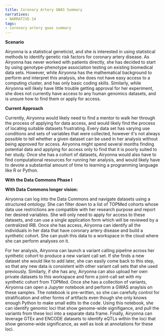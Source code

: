 ```yaml
---
title: Coronary Artery GWAS Summary
narratives:
- NARRATIVE-14
tags:
- coronary artery gwas summary
---
```



**Scenario**

Airyonna is a statistical geneticist, and she is interested in using statistical methods to identify genetic risk factors for coronary artery disease. As Airyonna has never worked with patients directly, she has decided to start by using genotype-phenotype association testing on existing biomedical data sets. However, while Airyonna has the mathematical background to perform and interpret this analysis, she does not have easy access to a computing cluster, and has only basic coding skills. Similarly, while Airyonna will likely have little trouble getting approval for her experiment, she does not currently have access to any human genomics datasets, and is unsure how to find them or apply for access.


**Current Approach**

Currently, Airyonna would likely need to find a mentor to walk her through the process of applying for data access, and would likely find the process of locating suitable datasets frustrating. Every data set has varying use conditions and sets of variables that were collected, however it's not always possible to tell whether a given dataset can be used in her analysis without being approved for access. Airyonna might spend several months finding potential data and applying for access only to find that it is poorly suited to her study. Once she has a cohort of datasets, Airyonna would also have to find computational resources for running her analysis, and would likely have to devote a substantial amount of time to learning a programming language like R or Python.


**With the Data Commons Phase I**



**With Data Commons longer vision:**

Airyonna can log into the Data Commons and navigate datasets using a structured ontology. She can filter down to a list of TOPMed cohorts whose data use restrictions are compatible with her research purpose and report her desired variables. She will only need to apply for access to these datasets, and can use a single application form which will be reviewed by a centralized IRB. Once she has access, Airyonna can identify all the individuals in her data that have coronary artery disease and build a synthetic cohort. She can push this data to a workspace in the cloud where she can perform analyses on it.

For her analysis, Airyonna can launch a variant calling pipeline across her synthetic cohort to produce a new variant call set. If she finds a new dataset she would like to add later, she can easily come back to this step, so that any new data is consistent with other variant call sets that she used previously. Similarly, if she has any, Airyonna can also upload her own private datasets to this workspace and form a joint-call set with my synthetic cohort from TOPMed.
Once she has a collection of variants, Airyonna can open a Jupyter notebook and perform a GWAS anaylsis on these samples. The notebook is pre-written, so she can carefully control for stratification and other forms of artifacts even though she only knows enough Python to make small edits to the code. Using this notebook, she can identify genomic loci that show genome-wide  signifigance, and pull the variants from these loci into a separate data frame. Finally, Airyonna can leverage GTEx and ENCODE datasets to identify eQTLs within the loci that show genome-wide significance, as well as look at annotations for these loci.
